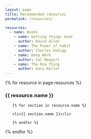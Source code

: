```yaml
---
layout: page
title: Recommended resources
permalink: /resources/

resources:
  - name: Books
    - name: Getting things done
      author: David Allen
    - name: The Power of habit
      author: Charles Duhigg
    - name: Deep Work
      author: Cal Newport
    - name: The One Thing
      author: Gary Keller
---    
```


{% for resource in page.resources %}
<h3>{{ resource.name }}</h3>
<ul>

    {% for section in resource.name %}

    <li>{{ section.name }}</li>

    {% endfor %}


</ul>
{% endfor %}
